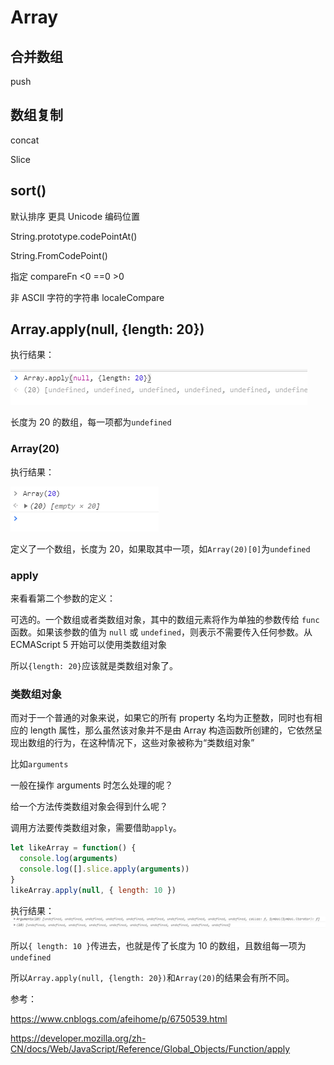 # Array

## 合并数组

push

## 数组复制

concat

Slice

## sort()

默认排序 更具 Unicode 编码位置

String.prototype.codePointAt()

String.FromCodePoint()

指定 compareFn <0 ==0 >0

非 ASCII 字符的字符串 localeCompare

## Array.apply(null, {length: 20})

执行结果：

![img](./images//array1.png)

长度为 20 的数组，每一项都为`undefined`

### Array(20)

执行结果：

![img](./images/array2.png)

定义了一个数组，长度为 20，如果取其中一项，如`Array(20)[0]`为`undefined`

### apply

来看看第二个参数的定义：

可选的。一个数组或者类数组对象，其中的数组元素将作为单独的参数传给 `func` 函数。如果该参数的值为 `null` 或 `undefined`，则表示不需要传入任何参数。从 ECMAScript 5 开始可以使用类数组对象

所以`{length: 20}`应该就是类数组对象了。

### 类数组对象

而对于一个普通的对象来说，如果它的所有 property 名均为正整数，同时也有相应的 length 属性，那么虽然该对象并不是由 Array 构造函数所创建的，它依然呈现出数组的行为，在这种情况下，这些对象被称为“类数组对象”

比如`arguments`

一般在操作 arguments 时怎么处理的呢？

给一个方法传类数组对象会得到什么呢？

调用方法要传类数组对象，需要借助`apply`。

```javascript
let likeArray = function() {
  console.log(arguments)
  console.log([].slice.apply(arguments))
}
likeArray.apply(null, { length: 10 })
```

执行结果：
![img](./images/array3.png)

所以`{ length: 10 }`传进去，也就是传了长度为 10 的数组，且数组每一项为`undefined`

所以`Array.apply(null, {length: 20})`和`Array(20)`的结果会有所不同。

参考：

<https://www.cnblogs.com/afeihome/p/6750539.html>

<https://developer.mozilla.org/zh-CN/docs/Web/JavaScript/Reference/Global_Objects/Function/apply>
